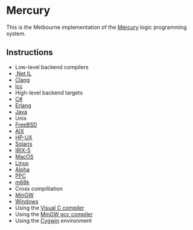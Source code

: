 Mercury
=======

This is the Melbourne implementation of the [Mercury](http://www.mercurylang.org/) logic programming system.

Instructions
------------

 * Low-level backend compilers
  * [.Net IL](README.DotNet)
  * [Clang](README.clang)
  * [lcc](README.lcc)
 * High-level backend targets
  * [C#](README.CSharp) 
  * [Erlang](README.Erlang)
  * [Java](README.Java) 
 * Unix
  * [FreeBSD](README.FreeBSD)
  * [AIX](README.AIX) 
  * [HP-UX](README.HPUX)
  * [Solaris](README.Solaris)
  * [IRIX-5](README.IRIX-5)
  * [MacOS](README.MacOS)
 * [Linux](README.Linux)
  * [Alpha](README.Linux-Alpha)
  * [PPC](README.Linux-PPC)
  * [m68k](README.Linux-m68k)
 * Cross compililation
  * [MinGW](README.MinGW-cross)
 * [Windows](README.MS-Windows)
  * Using the [Visual C compiler](README.MS-VisualC)
  * Using the [MinGW gcc compiler](README.MinGW)
  * Using the [Cygwin](README.Cygwin) environment
